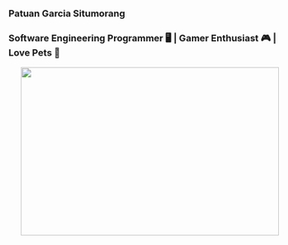 ### Patuan Garcia Situmorang
### Software Engineering Programmer 🖥 | Gamer Enthusiast 🎮 | Love Pets 🐶

<p align="center">
  <img width="460" height="300" src="https://picsum.photos/460/300">
</p>
<!--
**Patuan-28/Patuan-28** is a ✨ _special_ ✨ repository because its `README.md` (this file) appears on your GitHub profile.

Here are some ideas to get you started:

- 🔭 I’m currently working on ...
- 🌱 I’m currently learning ...
- 👯 I’m looking to collaborate on ...
- 🤔 I’m looking for help with ...
- 💬 Ask me about ...
- 📫 How to reach me: ...
- 😄 Pronouns: ...
- ⚡ Fun fact: ...
-->
